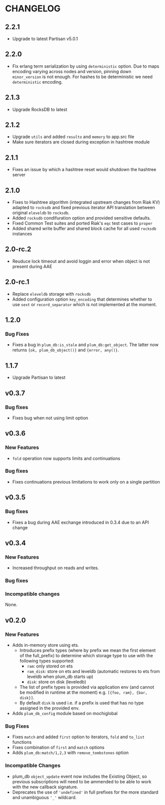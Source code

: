 # CHANGELOG
## 2.2.1
* Upgrade to latest Partisan v5.0.1

## 2.2.0
* Fix erlang term serialization by using `deterministic` option. Due to maps encoding varying across nodes and version, pinning down `minor_version` is not enough. For hashes to be deterministic we need `deterministic` encoding.

## 2.1.3
* Upgrade RocksDB to latest

## 2.1.2
* Upgrade `utils` and added `resulto` and `memory` to app.src file
* Make sure iterators are closed during exception in hashtree module
## 2.1.1
* Fixes an issue by which a hashtree reset would shutdown the hashtree server

## 2.1.0
* Fixes to Hashtree algorithm (integrated upstream changes from Riak KV) adapted to `rocksdb` and fixed previous iterator API translation between original `eleveldb` to `rocksdb`.
* Added `rocksdb` condifuration option and provided sensitive defaults.
* Fixed Common Test suites and ported Riak's `eqc` test cases to `proper`
* Added shared write buffer and shared block cache for all used `rocksdb` instances

## 2.0-rc.2
* Reuduce lock timeout and avoid loggin and error when object is not present during AAE


## 2.0-rc.1
* Replace `eleveldb` storage with `rocksdb`
* Added configuration option `key_encoding` that determines whether to use `sext` or `record_separator` which is not implemented at the moment.

## 1.2.0
### Bug Fixes

* Fixes a bug in `plum_db:is_stale` and `plum_db:get_object`. The latter now
returns `{ok, plum_db_object()}` and `{error, any()}`.

## 1.1.7
* Upgrade Partisan to latest

## v0.3.7


### Bug fixes
* Fixes bug when not using limit option



## v0.3.6
### New Features
* `fold` operation now supports limits and continuations

### Bug fixes
* Fixes continuations previous limitations to work only on a single partition


## v0.3.5


### Bug fixes
* Fixes a bug during AAE exchange introduced in 0.3.4 due to an API change

## v0.3.4

### New Features

* Increased throughput on reads and writes.

### Bug fixes

### Incompatible changes
None.

## v0.2.0

### New Features

* Adds in-memory store using ets.
    * Introduces prefix types (where by prefix we mean the first element of the full_prefix) to determine which storage type to use with the following types supported:
        * `ram`: only stored on ets
        * `ram_disk`: store on ets and leveldb (automatic restores to ets from leveldb when plum_db starts up)
        * `disk`: store on disk (leveledb)
    * The list of prefix types is provided via application env (and cannot be modified in runtime at the moment) e.g. `[{foo, ram}, {bar, disk}]`.
    * By default `disk` is used i.e. if a prefix is used that has no type assigned in the provided env.
* Adds `plum_db_config` module based on mochiglobal

### Bug Fixes

* Fixes `match` and added `first` option to iterators, `fold` and `to_list` functions
* Fixes combination of `first` and `match` options
* Adds `plum_db:match/1,2,3` with `remove_tombstones` option

### Incompatible Changes

* plum_db `object_update` event now includes the Existing Object, so previous subscriptions will need to be ammended to be able to work with the new callback signature.
* Deprecates the use of `'undefined'` in full prefixes for the more standard and unambiguous `'_'` wildcard.
